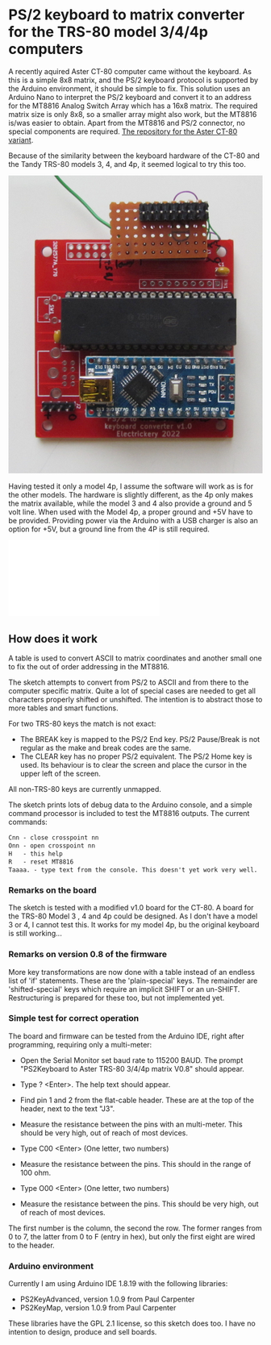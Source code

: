 # PS/2 keyboard to matrix converter for the TRS-80 model 3/4/4p computers

A recently aquired Aster CT-80 computer came without the keyboard. As this is 
a simple 8x8 matrix, and the PS/2 keyboard protocol is supported by the
Arduino environment, it should be simple to fix. This solution uses an
Arduino Nano to interpret the PS/2 keyboard and convert it to an address
for the MT8816 Analog Switch Array which has a 16x8 matrix. The required
matrix size is only 8x8, so a smaller array might also work, but the MT8816 
is/was easier to obtain. Apart from the MT8816 and PS/2 connector, no special 
components are required. 
<a href="https://github.com/electrickery/ps2keyboard2matrix">The repository 
for the Aster CT-80 variant</a>. 

Because of the similarity between the keyboard hardware of the CT-80 and 
the Tandy TRS-80 models 3, 4, and 4p, it seemed logical to try this too.

![The adapted prototype board](TRS80AdapterProto.jpg)

Having tested it only a model 4p, I assume the software will work as is for
the other models. The hardware is slightly different, as the 4p only makes 
the matrix available, while the model 3 and 4 also provide a ground and 5 
volt line. When used with the Model 4p, a proper ground and +5V have to be 
provided. Providing power via the Arduino with a USB charger is also an 
option for +5V, but a ground line from the 4P is still required.

![The schematic](keyboardEmuTRS80.kicad_sch.pdf)

## How does it work

A table is used to convert ASCII to matrix coordinates and another small 
one to fix the out of order addressing in the MT8816.

The sketch attempts to convert from PS/2 to ASCII and from there to the
computer specific matrix. Quite a lot of special cases are needed to get
all characters properly shifted or unshifted. The intention is to abstract
those to more tables and smart functions.

For two TRS-80 keys the match is not exact:

- The BREAK key is mapped to the PS/2 End key. PS/2 Pause/Break is not 
regular as the make and break codes are the same.
- The CLEAR key has no proper PS/2 equivalent. The PS/2 Home key is used.
Its behaviour is to clear the screen and place the cursor in the upper left
of the screen.

 
All non-TRS-80 keys are currently unmapped. 

The sketch prints lots of debug data to the Arduino console, and a simple
command processor is included to test the MT8816 outputs. The current 
commands:

    Cnn - close crosspoint nn
    Onn - open crosspoint nn
    H   - this help
    R   - reset MT8816
    Taaaa. - type text from the console. This doesn't yet work very well.

### Remarks on the board

The sketch is tested with a modified v1.0 board for the CT-80. A board for the TRS-80
Model 3 , 4 and 4p could be designed. As I don't have a model 3 or 4, I cannot test this.
It works for my model 4p, bu the original keyboard is still working...

### Remarks on version 0.8 of the firmware

More key transformations are now done with a table instead of an endless list of 'if' 
statements. These are the 'plain-special' keys. The remainder are 'shifted-special' keys
which require an implicit SHIFT or an un-SHIFT. Restructuring is prepared for these too, but
not implemented yet.

### Simple test for correct operation

The board and firmware can be tested from the Arduino IDE, right after programming, requiring
only a multi-meter:

- Open the Serial Monitor set baud rate to 115200 BAUD. The prompt 
 "PS2Keyboard to Aster TRS-80 3/4/4p matrix V0.8" should appear.
 
- Type ? &lt;Enter&gt;. The help text should appear.

- Find pin 1 and 2 from the flat-cable header. These are at the top of the header, next to 
  the text "J3".

- Measure the resistance between the pins with an multi-meter. This should be very high, 
  out of reach of most devices.

- Type C00 &lt;Enter&gt; (One letter, two numbers)

- Measure the resistance between the pins. This should in the range of 100 ohm.

- Type O00 &lt;Enter&gt; (One letter, two numbers)

- Measure the resistance between the pins. This should be very high, out of reach of most 
  devices.

The first number is the column, the second the row. The former ranges from 0 to 7, the latter 
from 0 to F (entry in hex), but only the first eight are wired to the header.


### Arduino environment

Currently I am using Arduino IDE 1.8.19 with the following libraries:

- PS2KeyAdvanced, version 1.0.9 from Paul Carpenter
- PS2KeyMap, version 1.0.9 from Paul Carpenter

These libraries have the GPL 2.1 license, so this sketch does too. I have no intention to 
design, produce and sell boards.

